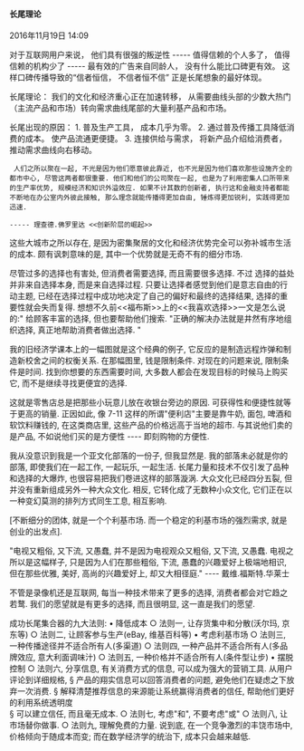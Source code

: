 
#### 长尾理论

2016年11月19日
14:09


对于互联网用户来说， 他们具有很强的叛逆性 ----- 值得信赖的个人多了， 值得信赖的机构少了 ----- 最有效的广告来自同龄人， 没有什么能比口碑更有效。 这样口碑传播导致的“信者恒信， 不信者恒不信” 正是长尾想象的最好体现。 

长尾理论： 我们的文化和经济重心正在加速转移， 从需要曲线头部的少数大热门（主流产品和市场）转向需求曲线尾部的大量利基产品和市场。

长尾出现的原因： 
		1. 普及生产工具， 成本几乎为零。 
		2. 通过普及传播工具降低消费的成本。 使产品流通更便捷。 
		3. 连接供给与需求， 将新产品介绍给消费者， 推动需求曲线向右移动。
		

     人们之所以聚在一起, 不光是因为他们愿意彼此靠近, 也不光是因为他们喜欢那些设施齐全的都市中心, 尽管这两者都很重要. 他们和他们的公司聚在一起, 也是为了利用密集人口所带来的生产率优势, 规模经济和知识外溢效应. 如果不计其数的创新者, 执行这和金融支持者都能不断地在办公室内外彼此接触, 那么理念就能传播得更加自由, 锤炼得更加锐利, 实践得更加迅速. 
				                                                                                         ----- 理查德.佛罗里达 <<创新阶层的崛起>>


这些大城市之所以存在, 是因为密集聚居的文化和经济优势完全可以弥补城市生活的成本. 颇有讽刺意味的是, 其中一个优势就是无奇不有的细分市场. 

尽管过多的选择也有害处, 但消费者需要选择, 而且需要很多选择. 不过 选择的益处并非来自选择本身, 而是来自选择过程. 只要让选择者感觉到他们是意志自由的行动主题, 已经在选择过程中成功地决定了自己的偏好和最终的选择结果, 选择的重要性就会失而复得. 想想不久前<<福布斯>>上的<<我喜欢选择>>一文是怎么说的:" 给顾客丰富的选择, 但也要帮助他们搜索. "正确的解决办法就是井然有序地组织选择, 真正地帮助消费者做出选择. "


我的旧经济学课本上的一幅图就是这个经典的例子, 它反应的是制造远程炸弹和制造新校舍之间的权衡关系. 在那幅图里, 钱是限制条件. 对现在的问题来说, 限制条件是时间. 找到你想要的东西需要时间, 大多数人都会在发现目标的时候马上购买它, 而不是继续寻找更便宜的选择. 

这就是零售店总是把那些小玩意儿放在收银台旁边的原因. 可获得性和便捷性就等于更高的销量. 正因如此, 像 7-11 这样的所谓"便利店"主要是靠牛奶, 面包, 啤酒和软饮料赚钱的, 在这类商店里, 这些产品的价格远高于当地的超市. 与其说他们卖的是产品, 不如说他们买的是方便性 ---- 即刻购物的方便性. 

我从没意识到我是一个亚文化部落的一份子, 但我显然是. 
我的部落未必就是你的部落, 即使我们在一起工作, 一起玩乐, 一起生活. 长尾力量和技术不仅引发了品种和选择的大爆炸, 也很容易把我们卷进这样的部落漩涡. 大众文化已经四分五裂, 但并没有重新组成另外一种大众文化. 相反, 它转化成了无数种小众文化, 它们正在以一种变幻莫测的排列方式同生工息, 相互影响. 

[不断细分的团体, 就是一个个利基市场. 而一个稳定的利基市场的强烈需求, 就是创业的出发点]. 

"电视又粗俗, 又下流, 又愚蠢, 并不是因为电视观众又粗俗, 又下流, 又愚蠢. 电视之所以是这幅样子, 只是因为人们在那些粗俗, 下流, 愚蠢的兴趣爱好上极端地相识, 但在那些优雅, 美好, 高尚的兴趣爱好上, 却又大相径庭." 
			                                                                                                                                         ---- 戴维.福斯特.华莱士

不管是录像机还是互联网, 每当一种技术带来了更多的选择, 消费者都会对它趋之若鹜. 我们的愿望就是有更多的选择, 而且很明显, 这一直是我们的愿望. 

成功长尾集合器的九大法则:
	• 降低成本
		○ 法则一, 让存货集中和分散(沃尔玛, 京东等)
		○ 法则二, 让顾客参与生产(eBay, 维基百科等)
	• 考虑利基市场
		○ 法则三, 一种传播途径并不适合所有人(多渠道)
		○ 法则四, 一种产品并不适合所有人(多品牌效应, 意大利面调味汁)
		○ 法则五, 一种价格并不适合所有人(条件型让步)
	• 摆脱控制
		○ 法则六, 分享信息, 有关消费方式的信息, 可以成为强大的营销工具. 从用户评论到详细规格,
			§      产品的翔实信息可以回答消费者的问题, 避免他们在疑虑之下放弃一次消费. 
			§      解释清楚推荐信息的来源能让系统赢得消费者的信任, 帮助他们更好的利用系统透明度  
			§     可以建立信任, 而且毫无成本.
		○ 法则七, 考虑"和", 不要考虑"或"
		○ 法则八, 让市场替你做事. 
		○ 法则九, 理解免费的力量. 说到底, 在一个竞争激烈的丰饶市场中, 价格倾向于随成本而变;  而在数学经济学的统治下, 成本只会越来越低.
		

